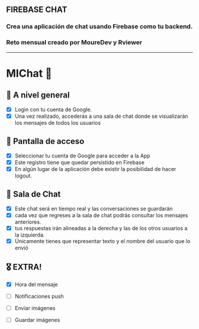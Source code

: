 

## FIREBASE CHAT 
### Crea una aplicación de chat usando Firebase como tu backend.
###  Reto mensual creado por MoureDev y Rviewer

---

# MIChat 💬

## 📱 A nivel general
- [x] Login con tu cuenta de Google.
- [x] Una vez realizado, accederás a una sala de chat donde se visualizarán los mensajes de todos los usuarios

## 🚪 Pantalla de acceso

- [x] Seleccionar tu cuenta de Google para acceder a la App
- [x] Este registro tiene que quedar persistido en Firebase
- [x] En algún lugar de la aplicación debe existir la posibilidad de hacer logout.

## 💬 Sala de Chat

- [x] Este chat será en tiempo real y las conversaciones se guardarán
- [x] cada vez que regreses a la sala de chat podrás consultar los mensajes anteriores.
- [x] tus respuestas irán alineadas a la derecha y las de los otros usuarios a la izquierda.
- [x] Únicamente tienes que representar texto y el nombre del usuario que lo envió

## 🎖️ EXTRA!

- [x] Hora del mensaje
- [ ] Notificaciones push
- [ ] Enviar imágenes
- [ ] Guardar imágenes

